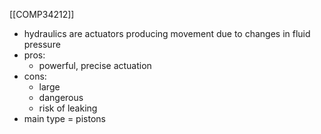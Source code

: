 [[COMP34212]]

- hydraulics are actuators producing movement due to changes in fluid pressure
- pros:
	- powerful, precise actuation
- cons:
	- large
	- dangerous
	- risk of leaking
- main type = pistons